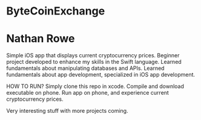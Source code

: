# ByteCoinExchange
# Nathan Rowe

Simple iOS app that displays current cryptocurrency prices.
Beginner project developed to enhance my skills in the Swift language.
Learned fundamentals about manipulating databases and APIs.
Learned fundamentals about app development, specialized in iOS app development.

HOW TO RUN?
Simply clone this repo in xcode.
Compile and download executable on phone.
Run app on phone, and experience current cryptocurrency prices.

Very interesting stuff with more projects coming.
